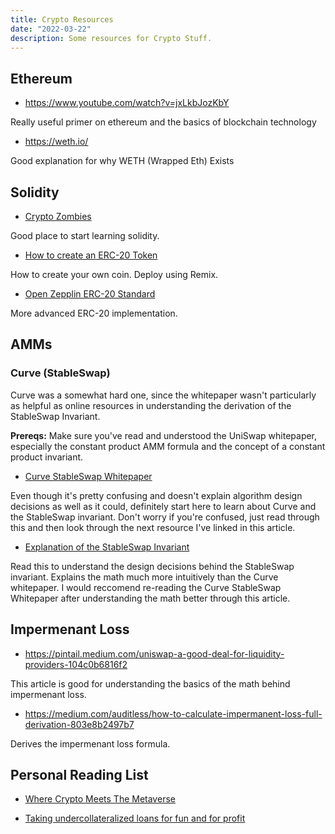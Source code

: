 ```yaml
---
title: Crypto Resources
date: "2022-03-22"
description: Some resources for Crypto Stuff.
---
```


## Ethereum

- https://www.youtube.com/watch?v=jxLkbJozKbY

Really useful primer on ethereum and the basics of blockchain technology

- https://weth.io/

Good explanation for why WETH (Wrapped Eth) Exists

## Solidity

- [Crypto Zombies](https://cryptozombies.io/)

Good place to start learning solidity.

- [How to create an ERC-20 Token](https://ethereum.org/en/developers/tutorials/understand-the-erc-20-token-smart-contract/)

How to create your own coin. Deploy using Remix.

- [Open Zepplin ERC-20 Standard](https://github.com/OpenZeppelin/openzeppelin-contracts/tree/master/contracts/token/ERC20)

More advanced ERC-20 implementation.

## AMMs

### Curve (StableSwap)

Curve was a somewhat hard one, since the whitepaper wasn't particularly as helpful as online resources in understanding the derivation of the StableSwap Invariant.

**Prereqs:** Make sure you've read and understood the UniSwap whitepaper, especially the constant product AMM formula and the concept of a constant product invariant.

- [Curve StableSwap Whitepaper](https://curve.fi/files/stableswap-paper.pdf)

Even though it's pretty confusing and doesn't explain algorithm design decisions as well as it could, definitely start here to learn about Curve and the StableSwap invariant. Don't worry if you're confused, just read through this and then look through the next resource I've linked in this article.

- [Explanation of the StableSwap Invariant](https://miguelmota.com/blog/understanding-stableswap-curve/)

Read this to understand the design decisions behind the StableSwap invariant. Explains the math much more intuitively than the Curve whitepaper. I would reccomend re-reading the Curve StableSwap Whitepaper after understanding the math better through this article.

## Impermenant Loss

- https://pintail.medium.com/uniswap-a-good-deal-for-liquidity-providers-104c0b6816f2

This article is good for understanding the basics of the math behind impermenant loss.

- https://medium.com/auditless/how-to-calculate-impermanent-loss-full-derivation-803e8b2497b7

Derives the impermenant loss formula.

## Personal Reading List

- [Where Crypto Meets The Metaverse](https://metaversed.net/into-the-void)

- [Taking undercollateralized loans for fun and for profit](https://samczsun.com/taking-undercollateralized-loans-for-fun-and-for-profit/)
